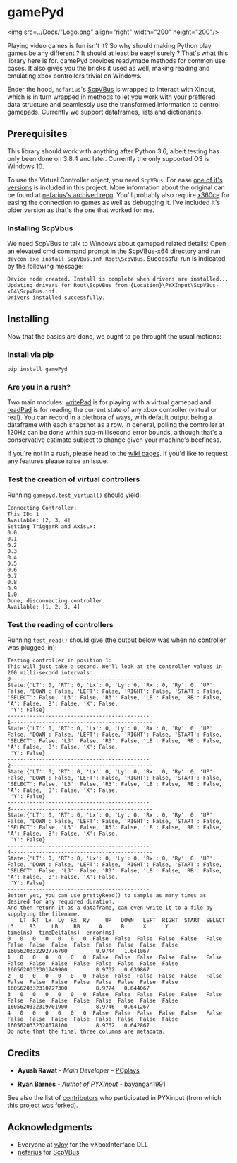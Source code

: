 # gamePyd

<img src=../Docs/"Logo.png" align="right" width="200" height="200"/>

Playing video games is fun isn't it? So why should making Python play games be any different ?
It should at least be easy! surely ? That's what this library here is for.
gamePyd provides readymade methods for common use cases. It also gives you the bricks it used as well, making reading and emulating xbox controllers trivial on Windows.

Ender the hood, `nefarius`'s [ScpVBus](https://github.com/nefarius/ScpVBus) is wrapped to interact with XInput, which is in turn wrapped in methods to let you work with your preffered data structure
and seamlessly use the transformed information to control gamepads. Currently we support dataframes, lists and dictionaries.

## Prerequisites

This library should work with anything after Python 3.6, albeit testing has only been done on 3.8.4 and later. Currently the only supported OS is Windows 10.

To use the Virtual Controller object, you need `ScpVBus`. For ease [one of it's versions](https://github.com/shauleiz/vXboxInterface) is included in this project. More information about the original can be found at [nefarius's archived repo](https://github.com/nefarius/ScpVBus).
You'll probably also require [x360ce](https://www.x360ce.com/#Help_Old_Version) for easing the connection to games as well as debugging it. I've included it's older version as that's the one that worked for me. 

### Installing ScpVbus
We need ScpVBus to talk to Windows about gamepad related details:
Open an elevated cmd command prompt in the ScpVBus-x64 directory and run `devcon.exe install ScpVBus.inf Root\ScpVBus`. Successful run is indicated by the following message:

    Device node created. Install is complete when drivers are installed...
    Updating drivers for Root\ScpVBus from {Location}\PYXInput\ScpVBus-x64\ScpVBus.inf.
    Drivers installed successfully.

## Installing
Now that the basics are done, we ought to go throught the usual motions:

### Install via pip

    pip install gamePyd

### Are you in a rush?
Two main modules: [writePad](/gamePyd/writePad.py) is for playing with a virtual gamepad and [readPad](/gamePyd/readPad.py) is for reading the current state of any xbox controller (virtual or real).
You can record in a plethora of ways, with default output being a dataframe with each snapshot as a row. In general, polling the controller at 120Hz can be done within sub-millisecond error bounds,
although that's a conservative estimate subject to change given your machine's beefiness.

If you're not in a rush, please head to the [wiki pages](https://github.com/PCplays/gamePyd/wiki). If you'd like to request any features please raise an issue.

### Test the creation of virtual controllers
Running `gamepyd.test_virtual()` should yield:
```
Connecting Controller:
This ID: 1
Available: [2, 3, 4]
Setting TriggerR and AxisLx:
0.0
0.1
0.2
0.3
0.4
0.5
0.6
0.7
0.8
0.9
1.0
Done, disconnecting controller.
Available: [1, 2, 3, 4]
```

### Test the reading of controllers
Running `test_read()` should give (the output below was when no controller was plugged-in):


```
Testing controller in position 1:
This will just take a second. We'll look at the controller values in 200 milli-second intervals:
0---------------------------------------------
State:{'LT': 0, 'RT': 0, 'Lx': 0, 'Ly': 0, 'Rx': 0, 'Ry': 0, 'UP': False, 'DOWN': False, 'LEFT': False, 'RIGHT': False, 'START': False, 'SELECT': False, 'L3': False, 'R3': False, 'LB': False, 'RB': False, 'A': False, 'B': False, 'X': False,
 'Y': False}
---------------------------------------------
1---------------------------------------------
State:{'LT': 0, 'RT': 0, 'Lx': 0, 'Ly': 0, 'Rx': 0, 'Ry': 0, 'UP': False, 'DOWN': False, 'LEFT': False, 'RIGHT': False, 'START': False, 'SELECT': False, 'L3': False, 'R3': False, 'LB': False, 'RB': False, 'A': False, 'B': False, 'X': False,
 'Y': False}
---------------------------------------------
2---------------------------------------------
State:{'LT': 0, 'RT': 0, 'Lx': 0, 'Ly': 0, 'Rx': 0, 'Ry': 0, 'UP': False, 'DOWN': False, 'LEFT': False, 'RIGHT': False, 'START': False, 'SELECT': False, 'L3': False, 'R3': False, 'LB': False, 'RB': False, 'A': False, 'B': False, 'X': False,
 'Y': False}
---------------------------------------------
3---------------------------------------------
State:{'LT': 0, 'RT': 0, 'Lx': 0, 'Ly': 0, 'Rx': 0, 'Ry': 0, 'UP': False, 'DOWN': False, 'LEFT': False, 'RIGHT': False, 'START': False, 'SELECT': False, 'L3': False, 'R3': False, 'LB': False, 'RB': False, 'A': False, 'B': False, 'X': False,
 'Y': False}
---------------------------------------------
4---------------------------------------------
State:{'LT': 0, 'RT': 0, 'Lx': 0, 'Ly': 0, 'Rx': 0, 'Ry': 0, 'UP': False, 'DOWN': False, 'LEFT': False, 'RIGHT': False, 'START': False, 'SELECT': False, 'L3': False, 'R3': False, 'LB': False, 'RB': False, 'A': False, 'B': False, 'X': False,
 'Y': False}
---------------------------------------------
Better yet, you can use prettyRead() to sample as many times as desired for any required duration.
And then return it as a dataframe, can even write it to a file by supplying the filename.
    LT  RT  Lx  Ly  Rx  Ry     UP   DOWN   LEFT  RIGHT  START  SELECT     L3     R3     LB     RB      A      B      X      Y             time(ns)  timeDelta(ms)  error(ms)
0   0   0   0   0   0   0  False  False  False  False  False   False  False  False  False  False  False  False  False  False  1605620332292776700         9.9744   1.641067
1   0   0   0   0   0   0  False  False  False  False  False   False  False  False  False  False  False  False  False  False  1605620332301749900         8.9732   0.639867
2   0   0   0   0   0   0  False  False  False  False  False   False  False  False  False  False  False  False  False  False  1605620332310727300         8.9774   0.644067
3   0   0   0   0   0   0  False  False  False  False  False   False  False  False  False  False  False  False  False  False  1605620332319701900         8.9746   0.641267
4   0   0   0   0   0   0  False  False  False  False  False   False  False  False  False  False  False  False  False  False  1605620332328678100         8.9762   0.642867
Do note that the final three columns are metadata.
```

## Credits
* **Ayush Rawat** - *Main Developer* - [PCplays](https://github.com/PCplays)

* **Ryan Barnes** - *Authot of PYXInput* - [bayangan1991](https://github.com/bayangan1991)

See also the list of [contributors](https://github.com/bayangan1991/PYXInput/graphs/contributors) who participated in PYXinput (from which this project was forked).

## Acknowledgments

* Everyone at [vJoy](http://vjoystick.sourceforge.net/site/) for the vXboxInterface DLL
* [nefarius](https://github.com/nefarius) for [ScpVBus](https://github.com/nefarius/ScpVBus)
